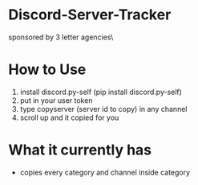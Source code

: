 # Discord-Server-Tracker
sponsored by 3 letter agencies\

# How to Use
1. install discord.py-self (pip install discord.py-self)
2. put in your user token
3. type copyserver (server id to copy) in any channel
4. scroll up and it copied for you

# What it currently has
- copies every category and channel inside category
